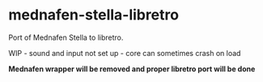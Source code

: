 mednafen-stella-libretro
========================

Port of Mednafen Stella to libretro.

WIP - sound and input not set up - core can sometimes crash on load

**Mednafen wrapper will be removed and proper libretro port will be done**